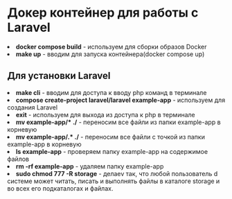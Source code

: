 <h1>Докер контейнер для работы с Laravel</h1>
<li><b>docker compose build</b> - используем для сборки образов Docker</li>
<li><b>make up</b> - вводим для запуска контейнера(docker compose up)</li>
<h2>Для установки Laravel</h2>
<li><b>make cli</b> - вводим для доступа к вводу php команд в терминале</li>

<li><b>compose create-project laravel/laravel example-app</b> - используем для создания Laravel</li>
<li><b>exit</b> - используем для выхода из доступа к php в терминале</li>
<li><b>mv example-app/* ./</b> - переносим все файли из папки example-app в корневую</li>
<li><b>mv example-app/.* ./</b> - переносим все файли с точкой из папки example-app в корневую</li>
<li><b>ls example-app</b> - проверяем папку example-app на содержимое файлов</li>
<li><b>rm -rf example-app</b> - удаляем папку example-app</li>
<li><b>sudo chmod 777 -R storage</b> - делаеv так, что любой пользователь d системе может читать, писать и выполнять файлы в каталоге storage и во всех его подкаталогах и файлах.</li>
